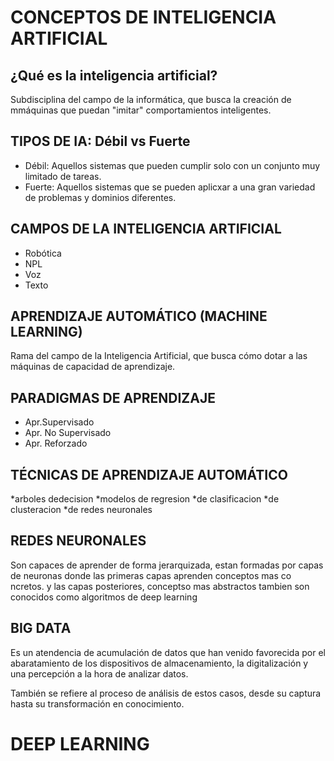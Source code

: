 # CONCEPTOS DE INTELIGENCIA ARTIFICIAL

## ¿Qué es la inteligencia artificial?
Subdisciplina del campo de la informática, que busca la creación de mmáquinas que puedan "imitar" comportamientos inteligentes.

## TIPOS DE IA: Débil vs Fuerte
  * Débil: Aquellos sistemas que pueden cumplir solo con un conjunto muy limitado de tareas.
  * Fuerte: Aquellos sistemas que se pueden aplicxar a una gran variedad de problemas y dominios diferentes.

## CAMPOS DE LA INTELIGENCIA ARTIFICIAL

* Robótica
* NPL
* Voz
* Texto

## APRENDIZAJE AUTOMÁTICO (MACHINE LEARNING)
Rama del campo de la Inteligencia Artificial, que busca cómo dotar a las máquinas de capacidad de aprendizaje.


## PARADIGMAS DE APRENDIZAJE
* Apr.Supervisado
* Apr. No Supervisado
* Apr. Reforzado

## TÉCNICAS DE APRENDIZAJE AUTOMÁTICO
*arboles dedecision
*modelos de regresion
*de clasificacion
*de clusteracion
*de redes neuronales

## REDES NEURONALES
Son capaces de aprender de forma jerarquizada, estan formadas por capas de neuronas donde las primeras capas aprenden conceptos mas co ncretos. y las capas posteriores, conceptso mas abstractos
tambien son conocidos como algoritmos de deep learning

## BIG DATA
Es un atendencia de acumulación de datos que han venido favorecida por el abaratamiento de los dispositivos de almacenamiento, la digitalización y una percepción a la hora de analizar datos.

También se refiere al proceso de análisis de estos casos, desde su captura hasta su transformación en conocimiento.

# DEEP LEARNING
